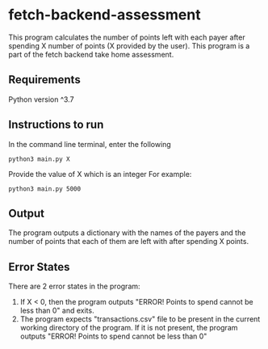 # fetch-backend-assessment

  

This program calculates the number of points left with each payer after spending X number of points (X provided by the user). This program is a part of the fetch backend take home assessment.

## Requirements

Python version ^3.7

 
## Instructions to run

In the command line terminal, enter the following

    python3 main.py X
Provide the value of X which is an integer
For example:

    python3 main.py 5000

## Output
The program outputs a dictionary with the names of the payers and the number of points that each of them are left with after spending X points.

## Error States
There are 2 error states in the program:

 1. If X < 0, then the program outputs "ERROR! Points to spend cannot be less than 0" and exits.
 2. The program expects "transactions.csv" file to be present in the current working directory of the program. If it is not present, the program outputs "ERROR! Points to spend cannot be less than 0"
